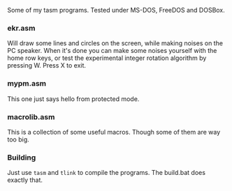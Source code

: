 
Some of my tasm programs. Tested under MS-DOS, FreeDOS and DOSBox.

### ekr.asm
Will draw some lines and circles on the screen, while making noises on the PC speaker. When it's done you can make some noises yourself with the home row keys, or test the experimental integer rotation algorithm by pressing W. Press X to exit.

### mypm.asm
This one just says hello from protected mode.

### macrolib.asm
This is a collection of some useful macros. Though some of them are way too big.

### Building
Just use ```tasm``` and ```tlink``` to compile the programs. The build.bat does exactly that.
